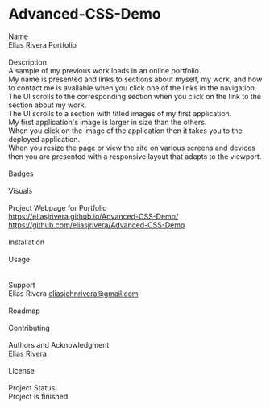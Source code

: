 # Advanced-CSS-Demo
Name
<br>
Elias Rivera Portfolio 
<br>
<br>
Description
<br>
A sample of my previous work loads in an online portfolio.
<br>
My name is presented and links to sections about myself, my work, and how to contact me is available when you click one of the links in the navigation. 
<br>
The UI scrolls to the corresponding section when you click on the link to the section about my work. 
<br>
The UI scrolls to a section with titled images of my first application. 
<br>
My first application's image is larger in size than the others.
<br>
When you click on the image of the application then it takes you to the deployed application.
<br>
When you resize the page or view the site on various screens and devices then you are presented with a responsive layout that adapts to the viewport. 
<br>
<br>
Badges
<br>
<br>
Visuals
<br>
<br>
Project Webpage for Portfolio
<br>
https://eliasjrivera.github.io/Advanced-CSS-Demo/
<br>
https://github.com/eliasjrivera/Advanced-CSS-Demo
<br>
<br>
Installation
<br>
<br>
Usage
<br> 
<br>
<br>
Support
<br>
Elias Rivera
eliasjohnrivera@gmail.com
<br>
<br>
Roadmap
<br>
<br>
Contributing
<br>
<br>
Authors and Acknowledgment 
<br>
Elias Rivera
<br>
<br>
License
<br>
<br>
Project Status 
<br>
Project is finished. 

